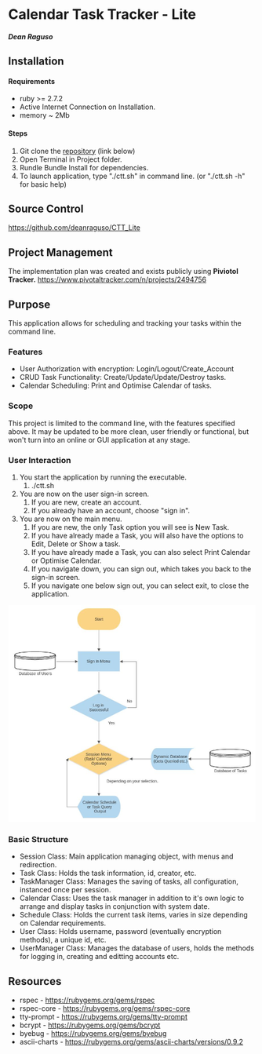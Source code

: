 # Calendar Task Tracker - Lite
#### <em>Dean Raguso</em>

## Installation
#### Requirements
- ruby >= 2.7.2
- Active Internet Connection on Installation.
- memory ~ 2Mb
 
#### Steps
1. Git clone the <a href="https://github.com/deanraguso/CTT_Lite">repository</a> (link below)
2. Open Terminal in Project folder.
3. Rundle Bundle Install for dependencies.
4. To launch application, type "./ctt.sh" in command line. (or "./ctt.sh -h" for basic help)

## Source Control
https://github.com/deanraguso/CTT_Lite

## Project Management
The implementation plan was created and exists publicly using <b>Piviotol Tracker.</b>
https://www.pivotaltracker.com/n/projects/2494756

## Purpose
This application allows for scheduling and tracking your tasks within the command line.

### Features
- User Authorization with encryption: Login/Logout/Create_Account
- CRUD Task Functionality: Create/Update/Update/Destroy tasks.
- Calendar Scheduling: Print and Optimise Calendar of tasks.

### Scope
This project is limited to the command line, with the features specified above. It may be updated to be more clean, user friendly or functional, but won't turn into an online or GUI application at any stage.

### User Interaction
1. You start the application by running the executable.
   1. ./ctt.sh
2. You are now on the user sign-in screen.
   1. If you are new, create an account.
   2. If you already have an account, choose "sign in".
3. You are now on the main menu.
   1. If you are new, the only Task option you will see is New Task.
   2. If you have already made a Task, you will also have the options to Edit, Delete or Show a task.
   3. If you have already made a Task, you can also select Print Calendar or Optimise Calendar.
   4. If you navigate down, you can sign out, which takes you back to the sign-in screen.
   5. If you navigate one below sign out, you can select exit, to close the application.

<img src="/docs/Flowchart.jpg">

### Basic Structure
- Session Class: Main application managing object, with menus and redirection.
- Task Class: Holds the task information, id, creator, etc.
- TaskManager Class: Manages the saving of tasks, all configuration, instanced once per session.
- Calendar Class: Uses the task manager in addition to it's own logic to arrange and display tasks in conjunction with system date.
- Schedule Class: Holds the current task items, varies in size depending on Calendar requirements.
- User Class: Holds username, password (eventually encryption methods), a unique id, etc.
- UserManager Class: Manages the database of users, holds the methods for logging in, creating and editting accounts etc.

## Resources
- rspec - https://rubygems.org/gems/rspec
- rspec-core - https://rubygems.org/gems/rspec-core
- tty-prompt - https://rubygems.org/gems/tty-prompt
- bcrypt - https://rubygems.org/gems/bcrypt
- byebug - https://rubygems.org/gems/byebug
- ascii-charts - https://rubygems.org/gems/ascii-charts/versions/0.9.2
